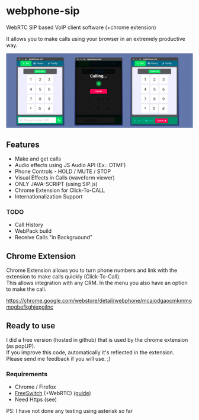 # webphone-sip
WebRTC SIP based VoIP client software (+chrome extension)

It allows you to make calls using your browser in an extremely productive way.

![Preview](/docs/preview-1400x560.png?raw=true "Preview")

## Features
* Make and get calls
* Audio effects using JS Audio API (Ex.: DTMF)
* Phone Controls - HOLD / MUTE / STOP
* Visual Effects in Calls (waveform viewer)
* ONLY JAVA-SCRIPT (using SIP.js)
* Chrome Extension for Click-To-CALL
* Internationalization Support

### TODO 
* Call History
* WebPack build
* Receive Calls "in Backgruound"


## Chrome Extension

Chrome Extension allows you to turn phone numbers and link with the extension to make calls quickly (Click-To-Call).  
This allows integration with any CRM. In the menu you also have an option to make the call. 

https://chrome.google.com/webstore/detail/webphone/mcajodgaocmkmmomogbefkghjepgilnc

## Ready to use
I did a free version (hosted in github) that is used by the chrome extension (as popUP).  
If you improve this code, automatically it's reflected in the extension.  
Please send me feedback if you will use. ;)  

### Requirements
* Chrome / Firefox
* [FreeSwitch](https://freeswitch.org/confluence/display/FREESWITCH/Linux) (+WebRTC)  ([guide](https://sipjs.com/guides/server-configuration/freeswitch/))
* Need Https (see)


PS: I have not done any testing using asterisk so far



